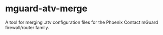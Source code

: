 # mguard-atv-merge
A tool for merging .atv configuration files for the Phoenix Contact mGuard firewall/router family.
